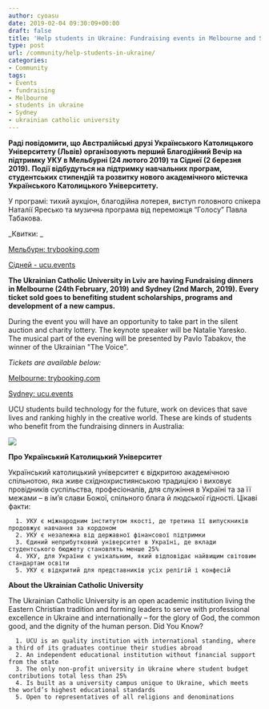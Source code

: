 ```yaml
---
author: cyoasu
date: 2019-02-04 09:30:09+00:00
draft: false
title: 'Help students in Ukraine: Fundraising events in Melbourne and Sydney'
type: post
url: /community/help-students-in-ukraine/
categories:
- Community
tags:
- Events
- fundraising
- Melbourne
- students in ukraine
- Sydney
- ukrainian catholic university
---
```


**Раді повідомити, що Австралійські друзі Українського Католицького Університету (Львів) організовують перший Благодійний Вечір на підтримку УКУ в Мельбурні (24 лютого 2019) та Сіднеї (2 березня 2019). Події відбудуться на підтримку навчальних програм, студентських стипендій та розвитку нового академічного містечка Українського Католицького Університету.**

У програмі: тихий аукціон, благодійна лотерея, виступ головного спікера Наталії Яресько та музична програма від переможця “Голосу” Павла Табакова.

_Квитки: _


[Мельбурн: trybooking.com](https://www.trybooking.com/465997)





[Сідней - ucu.events](https://ucu.events/?fbclid=IwAR0mSubPRkYJUplJFaMLRMGAkQeJjQKSj2JgKBTaGFG9ArZGwN5bnkcDwt0)





**The Ukrainian Catholic University in Lviv are having Fundraising dinners in Melbourne (24th February, 2019) and Sydney (2nd March, 2019). Every ticket sold goes to benefiting student scholarships, programs and development of a new campus.**




During the event you will have an opportunity to take part in the silent auction and charity lottery. The keynote speaker will be Natalie Yaresko. The musical part of the evening will be presented by Pavlo Tabakov, the winner of the Ukrainian "The Voice".




_Tickets are available below:_




[Melbourne: trybooking.com](https://www.trybooking.com/book/event?eid=465997&)




[Sydney: ucu.events](https://ucu.events/?fbclid=IwAR0mSubPRkYJUplJFaMLRMGAkQeJjQKSj2JgKBTaGFG9ArZGwN5bnkcDwt0)




UCU students build technology for the future, work on devices that save lives and ranking highly in the creative world. These are kinds of students who benefit from the fundraising dinners in Australia: 




[![](http://www.ozeukes.com/wp-content/uploads/2019/02/Screen-Shot-2019-01-28-at-10.28.26-pm.png)
](http://www.ozeukes.com/wp-content/uploads/2019/02/Screen-Shot-2019-01-28-at-10.28.26-pm.png)


**Про Український Католицький Університет**

Український католицький університет є відкритою академічною спільнотою, яка живе східнохристиянською традицією і виховує провідників суспільства, професіоналів, для служіння в Україні та за її межами – в ім’я слави Божої, спільного блага й людської гідності. Цікаві факти:



 	  1. УКУ є міжнародним інститутом якості, де третина її випускників продовжує навчання за кордоном
 	  2. УКУ є незалежна від державної фінансової підтримки
 	  3. Єдиний неприбутковий університет в Україні, де вклади студентського бюджету становлять менше 25%
 	  4. УКУ, для України є унікальним, який відповідає найвищим світовим стандартам освіти
 	  5. УКУ є відкритий для представників усіх релігій і конфесій

**About the Ukrainian Catholic University**

The Ukrainian Catholic University is an open academic institution living the Eastern Christian tradition and forming leaders to serve with professional excellence in Ukraine and internationally – for the glory of God, the common good, and the dignity of the human person. Did You Know?



 	  1. UCU is an quality institution with international standing, where a third of its graduates continue their studies abroad
 	  2. An independent educational institution without financial support from the state
 	  3. The only non-profit university in Ukraine where student budget contributions total less than 25%
 	  4. Is built as a university campus unique to Ukraine, which meets the world’s highest educational standards
 	  5. Open to representatives of all religions and denominations


